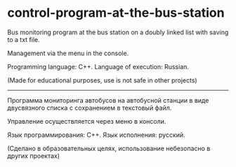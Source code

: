 # control-program-at-the-bus-station

Bus monitoring program at the bus station on a doubly linked list with saving to a txt file.

Management via the menu in the console. 

Programming language: C++.
Language of execution: Russian.

(Made for educational purposes, use is not safe in other projects)

------------------------------------------------------------------

Программа мониторинга автобусов на автобусной станции в виде двусвязного списка с сохранением в текстовый файл.

Управление осуществляется через меню в консоли.

Язык программирования: C++.
Язык исполнения: русский.

(Сделано в образовательных целях, использование небезопасно в других проектах)
